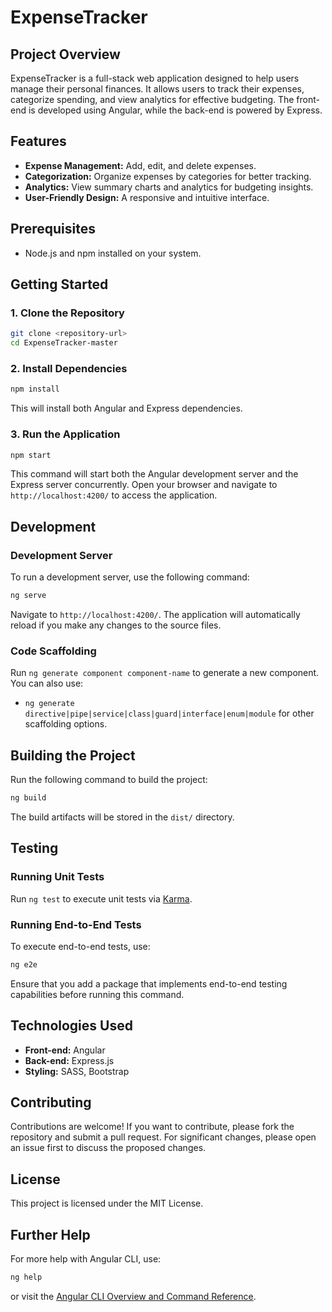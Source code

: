 
# ExpenseTracker

## Project Overview
ExpenseTracker is a full-stack web application designed to help users manage their personal finances. It allows users to track their expenses, categorize spending, and view analytics for effective budgeting. The front-end is developed using Angular, while the back-end is powered by Express.

## Features
- **Expense Management:** Add, edit, and delete expenses.
- **Categorization:** Organize expenses by categories for better tracking.
- **Analytics:** View summary charts and analytics for budgeting insights.
- **User-Friendly Design:** A responsive and intuitive interface.

## Prerequisites
- Node.js and npm installed on your system.

## Getting Started

### 1. Clone the Repository
```sh
git clone <repository-url>
cd ExpenseTracker-master
```

### 2. Install Dependencies
```sh
npm install
```
This will install both Angular and Express dependencies.

### 3. Run the Application
```sh
npm start
```
This command will start both the Angular development server and the Express server concurrently. Open your browser and navigate to `http://localhost:4200/` to access the application.

## Development

### Development Server
To run a development server, use the following command:
```sh
ng serve
```
Navigate to `http://localhost:4200/`. The application will automatically reload if you make any changes to the source files.

### Code Scaffolding
Run `ng generate component component-name` to generate a new component. You can also use:
- `ng generate directive|pipe|service|class|guard|interface|enum|module` for other scaffolding options.

## Building the Project
Run the following command to build the project:
```sh
ng build
```
The build artifacts will be stored in the `dist/` directory.

## Testing

### Running Unit Tests
Run `ng test` to execute unit tests via [Karma](https://karma-runner.github.io).

### Running End-to-End Tests
To execute end-to-end tests, use:
```sh
ng e2e
```
Ensure that you add a package that implements end-to-end testing capabilities before running this command.

## Technologies Used
- **Front-end:** Angular
- **Back-end:** Express.js
- **Styling:** SASS, Bootstrap

## Contributing
Contributions are welcome! If you want to contribute, please fork the repository and submit a pull request. For significant changes, please open an issue first to discuss the proposed changes.

## License
This project is licensed under the MIT License.

## Further Help
For more help with Angular CLI, use:
```sh
ng help
```
or visit the [Angular CLI Overview and Command Reference](https://angular.io/cli).
